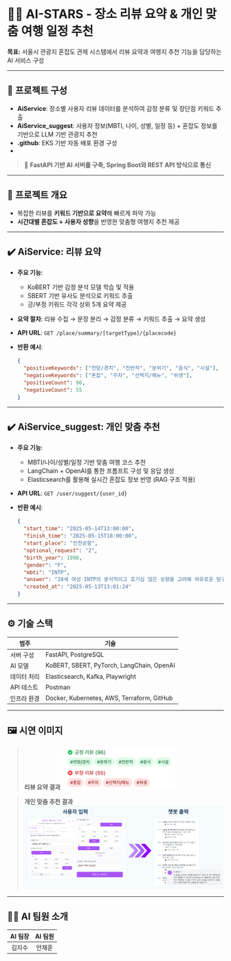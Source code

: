 # 🧑‍💻 AI-STARS - 장소 리뷰 요약 & 개인 맞춤 여행 일정 추천

**목표:** 서울시 관광지 혼잡도 관제 시스템에서 리뷰 요약과 여행지 추천 기능을 담당하는 AI 서비스 구성

---

## 🧩 프로젝트 구성

- **AiService**: 장소별 사용자 리뷰 데이터를 분석하여 감정 분류 및 장단점 키워드 추출
- **AiService_suggest**: 사용자 정보(MBTI, 나이, 성별, 일정 등) + 혼잡도 정보를 기반으로 LLM 기반 관광지 추천
- **.github**: EKS 기반 자동 배포 환경 구성
- 
> 🔁 **FastAPI 기반 AI 서버를 구축, Spring Boot와 REST API 방식으로 통신**

---

## 📌 프로젝트 개요

- 복잡한 리뷰를 **키워드 기반으로 요약**해 빠르게 파악 가능
- **시간대별 혼잡도 + 사용자 성향**을 반영한 맞춤형 여행지 추천 제공

---

## ✔️ AiService: 리뷰 요약

- **주요 기능**:
  - KoBERT 기반 감정 분석 모델 학습 및 적용
  - SBERT 기반 유사도 분석으로 키워드 추출
  - 긍/부정 키워드 각각 상위 5개 요약 제공

- **요약 절차**:
  리뷰 수집 → 문장 분리 → 감정 분류 → 키워드 추출 → 요약 생성

- **API URL**: `GET /place/summary/[targetType]/{placecode}`

- **반환 예시**:
  ```json
  {
    "positiveKeywords": ["전망/경치", "전반적", "분위기", "음식", "시설"],
    "negativeKeywords": ["혼잡", "주차", "선택지/메뉴", "위생"],
    "positiveCount": 96,
    "negativeCount": 55
  }
  ```

---

## ✔️ AiService_suggest: 개인 맞춤 추천

- **주요 기능**:
  - MBTI/나이/성별/일정 기반 맞춤 여행 코스 추천
  - LangChain + OpenAI를 통한 프롬프트 구성 및 응답 생성
  - Elasticsearch를 활용해 실시간 혼잡도 정보 반영 (RAG 구조 적용)

- **API URL**: `GET /user/suggest/{user_id}`

- **반환 예시**:
  ```json
  {
    "start_time": "2025-05-14T13:00:00",
    "finish_time": "2025-05-15T18:00:00",
    "start_place": "인천공항",
    "optional_request": "2",
    "birth_year": 1998,
    "gender": "F",
    "mbti": "INTP",
    "answer": "28세 여성 INTP의 분석적이고 호기심 많은 성향을 고려해 여유로운 탐구와 깔끔한 동선으로 구성한 서울 예행 일정입니다.\n\n⏰ 일정표 (5/14 13:00 출발 ~ 5/15 18:00 도착)\n...중략...\n📌 Tip: INTP 성향에 맞춰 전시와 산책 위주로 여유 있게 배치했으며, 카페 브레이크로 리듬을 조절하세요.",
    "created_at": "2025-05-13T13:01:24"
  }
  ```

---

## ⚙️ 기술 스택

| 범주 | 기술 |
|------|------|
| 서버 구성 | FastAPI, PostgreSQL |
| AI 모델 | KoBERT, SBERT, PyTorch, LangChain, OpenAI |
| 데이터 처리 | Elasticsearch, Kafka, Playwright |
| API 테스트 | Postman |
| 인프라 환경 | Docker, Kubernetes, AWS, Terraform, GitHub |

---

## 🖼️ 시연 이미지

> **리뷰 요약 결과**
![summary-demo](AiService/images/summaryResult.png)

> **개인 맞춤 추천 결과**  
![suggest-demo](AiService_suggest/images/suggestResult.png)

---

## 🙋‍♂️ AI 팀원 소개

| AI 팀장 | AI 팀원 |
|:--------:|:--------:|
| 김지수 | 안재훈 |
